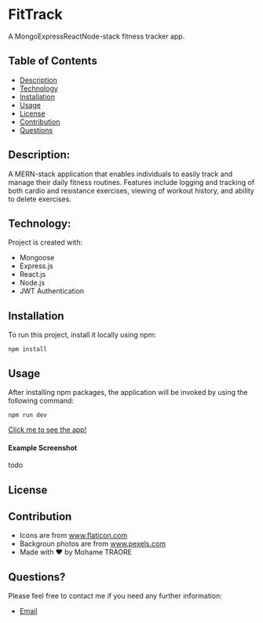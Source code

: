 # FitTrack

A MongoExpressReactNode-stack fitness tracker app.

## Table of Contents

- [Description](#description)
- [Technology](#Technology)
- [Installation](#installation)
- [Usage](#usage)
- [License](#license)
- [Contribution](#contribution)
- [Questions](#questions)

## Description:

A MERN-stack application that enables individuals to easily track and manage their daily fitness routines. Features include logging and tracking of both cardio and resistance exercises, viewing of workout history, and ability to delete exercises.

## Technology:

Project is created with:

- Mongoose
- Express.js
- React.js
- Node.js
- JWT Authentication

## Installation

To run this project, install it locally using npm:

```
npm install
```

## Usage

After installing npm packages, the application will be invoked by using the following command:

```
npm run dev
```

[Click me to see the app!]('https://fitness-tracker-nqk5nk3am-gmdt-gmdt.vercel.app/')

#### Example Screenshot

todo

## License

## Contribution

- Icons are from www.flaticon.com
- Backgroun photos are from www.pexels.com
- Made with ❤️ by Mohame TRAORE

## Questions?

Please feel free to contact me if you need any further information:

- [Email](mtra0201@gmail.com)
